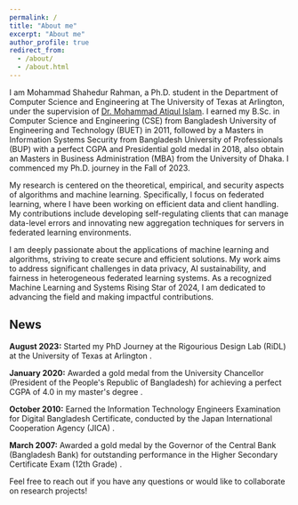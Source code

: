 ```yaml
---
permalink: /
title: "About me"
excerpt: "About me"
author_profile: true
redirect_from: 
  - /about/
  - /about.html
---
```


I am Mohammad Shahedur Rahman, a Ph.D. student in the Department of Computer Science and Engineering at The University of Texas at Arlington, under the supervision of <a href="https://crystal.uta.edu/~mislam/">Dr. Mohammad Atiqul Islam</a>. I earned my B.Sc. in Computer Science and Engineering (CSE) from Bangladesh University of Engineering and Technology (BUET) in 2011, followed by a Masters in Information Systems Security from Bangladesh University of Professionals (BUP) with a perfect CGPA and Presidential gold medal in 2018, also obtain an Masters in Business Administration (MBA) from the University of Dhaka. I commenced my Ph.D. journey in the Fall of 2023.

My research is centered on the theoretical, empirical, and security aspects of algorithms and machine learning. Specifically, I focus on federated learning, where I have been working on efficient data and client handling. My contributions include developing self-regulating clients that can manage data-level errors and innovating new aggregation techniques for servers in federated learning environments.

I am deeply passionate about the applications of machine learning and algorithms, striving to create secure and efficient solutions. My work aims to address significant challenges in data privacy, AI sustainability, and fairness in heterogeneous federated learning systems. As a recognized Machine Learning and Systems Rising Star of 2024, I am dedicated to advancing the field and making impactful contributions.

## News
**August 2023:** Started my PhD Journey at the Rigourious Design Lab (RiDL) at the University of Texas at Arlington . 

**January 2020:** Awarded a gold medal from the University Chancellor (President of the People's Republic of Bangladesh) for achieving a perfect CGPA of 4.0 in my master's degree . 

**October 2010:** Earned the Information Technology Engineers Examination for Digital Bangladesh Certificate, conducted by the Japan International Cooperation Agency (JICA) . 

**March 2007:** Awarded a gold medal by the Governor of the Central Bank (Bangladesh Bank) for outstanding performance in the Higher Secondary Certificate Exam (12th Grade) . 


Feel free to reach out if you have any questions or would like to collaborate on research projects!
